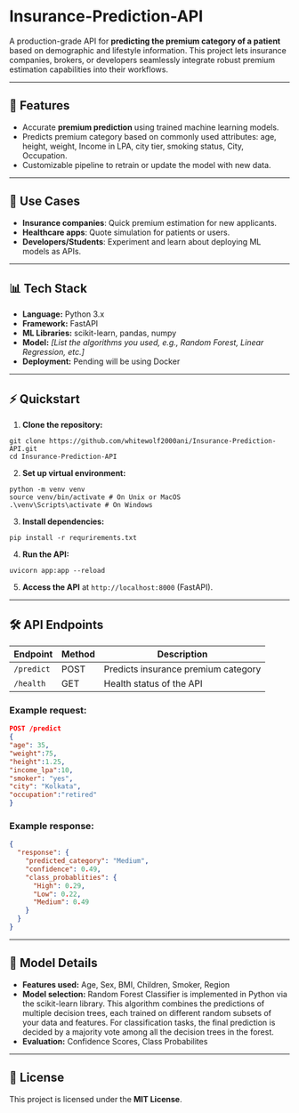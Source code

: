# Insurance-Prediction-API

A production-grade API for **predicting the premium category of a patient** based on demographic and lifestyle information. This project lets insurance companies, brokers, or developers seamlessly integrate robust premium estimation capabilities into their workflows.

---

## 🚀 Features

- Accurate **premium prediction** using trained machine learning models.
- Predicts premium category based on commonly used attributes: age, height, weight, Income in LPA, city tier, smoking status, City, Occupation.
- Customizable pipeline to retrain or update the model with new data.

---

## 🏥 Use Cases

- **Insurance companies**: Quick premium estimation for new applicants.
- **Healthcare apps**: Quote simulation for patients or users.
- **Developers/Students**: Experiment and learn about deploying ML models as APIs.

---

## 📊 Tech Stack

- **Language:** Python 3.x  
- **Framework:** FastAPI
- **ML Libraries:** scikit-learn, pandas, numpy  
- **Model:** *[List the algorithms you used, e.g., Random Forest, Linear Regression, etc.]*  
- **Deployment:** Pending will be using Docker 

---

## ⚡️ Quickstart

1. **Clone the repository:**
```
git clone https://github.com/whitewolf2000ani/Insurance-Prediction-API.git
cd Insurance-Prediction-API
 ```

2. **Set up virtual environment:**
```
python -m venv venv
source venv/bin/activate # On Unix or MacOS
.\venv\Scripts\activate # On Windows
```

3. **Install dependencies:**
```
pip install -r requrirements.txt
```

4. **Run the API:**
```
uvicorn app:app --reload
```


5. **Access the API** at `http://localhost:8000` (FastAPI).
---

## 🛠 API Endpoints

| Endpoint   | Method | Description                       |
|------------|--------|-----------------------------------|
| `/predict` | POST   | Predicts insurance premium category|
| `/health`  | GET    | Health status of the API           |

### Example request:
```json
POST /predict
{
"age": 35,
"weight":75,
"height":1.25,
"income_lpa":10,
"smoker": "yes",
"city": "Kolkata",
"occupation":"retired"
}
```

### Example response:
```json
{
  "response": {
    "predicted_category": "Medium",
    "confidence": 0.49,
    "class_probablities": {
      "High": 0.29,
      "Low": 0.22,
      "Medium": 0.49
    }
  }
}
```
---

## 🧠 Model Details

- **Features used:** Age, Sex, BMI, Children, Smoker, Region  
- **Model selection:** Random Forest Classifier is implemented in Python via the scikit-learn library. This algorithm combines the predictions of multiple decision trees, each trained on different random subsets of your data and features. For classification tasks, the final prediction is decided by a majority vote among all the decision trees in the forest.
- **Evaluation:** Confidence Scores, Class Probabilites  

---

## 📜 License

This project is licensed under the **MIT License**.